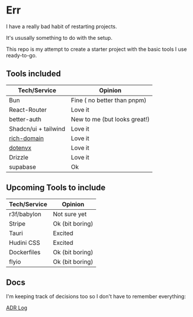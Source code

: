 # Err

I have a really bad habit of restarting projects.

It's ususally something to do with the setup.

This repo is my attempt to create a starter project with the basic tools I use ready-to-go.

## Tools included

| Tech/Service      | Opinion      |
| ------------- | ------------- |
| Bun | Fine ( no better than pnpm) |
| React-Router | Love it |
| better-auth | New to me (but looks great!) |
| Shadcn/ui + tailwind | Love it |
| [rich-domain](https://github.com/4lessandrodev/rich-domain) | Love it |
| [dotenvx](https://dotenvx.com/docs) | Love it |
| Drizzle | Love it |
| supabase | Ok |


## Upcoming Tools to include

| Tech/Service      | Opinion      |
| ------------- | ------------- |
| r3f/babylon | Not sure yet |
| Stripe | Ok (bit boring) |
| Tauri | Excited |
| Hudini CSS | Excited |
| Dockerfiles | Ok (bit boring) |
| flyio | Ok (bit boring) |

## Docs

I'm keeping track of decisions too so I don't have to remember everything:

[ADR Log](doc/adr/index.md)

